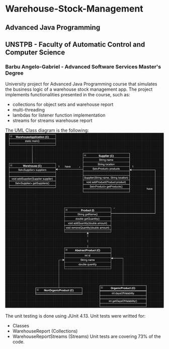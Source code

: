 # Warehouse-Stock-Management
## Advanced Java Programming
## UNSTPB - Faculty of Automatic Control and Computer Science
### Barbu Angelo-Gabriel - Advanced Software Services Master's Degree

University project for Advanced Java Programming course that simulates the business logic of a warehouse stock management app. The project implements functionalities presented in the course, such as:
- collections for object sets and warehouse report
- multi-threading
- lambdas for listener function implementation
- streams for streams warehouse report

The UML Class diagram is the following:
![UML_Class_diagram](UML_Class_Diagram.png)

The unit testing is done using JUnit 4.13. Unit tests were writted for:
- Classes
- WarehouseReport (Collections)
- WarehouseReportStreams (Streams)
Unit tests are covering 73% of the code.

